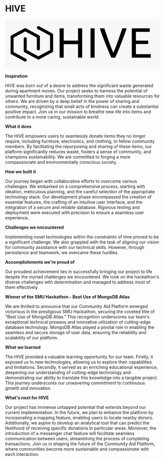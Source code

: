 # HIVE

![HIVE](data/HIVE.jpg)

**Inspiration**

HIVE was born out of a desire to address the significant waste generated during apartment moves. Our project seeks to harness the potential of unwanted furniture and items, transforming them into valuable resources for others. We are driven by a deep belief in the power of sharing and community, recognizing that small acts of kindness can create a substantial positive impact. Join us in our mission to breathe new life into items and contribute to a more caring, sustainable world.

**What it does**

The HIVE empowers users to seamlessly donate items they no longer require, including furniture, electronics, and clothing, to fellow community members. By facilitating the repurposing and sharing of these items, our platform significantly reduces waste, fosters a sense of community, and champions sustainability. We are committed to forging a more compassionate and environmentally conscious society.

**How we built it**

Our journey began with collaborative efforts to overcome various challenges. We embarked on a comprehensive process, starting with ideation, meticulous planning, and the careful selection of the appropriate technology stack. Our development phase encompassed the creation of essential features, the crafting of an intuitive user interface, and the integration of a secure and reliable database. Rigorous testing and deployment were executed with precision to ensure a seamless user experience.

**Challenges we encountered**

Implementing novel technologies within the constraints of time proved to be a significant challenge. We also grappled with the task of aligning our vision for community assistance with our technical skills. However, through persistence and teamwork, we overcame these hurdles.

**Accomplishments we're proud of**

Our proudest achievement lies in successfully bringing our project to life despite the myriad challenges we encountered. We took on the hackathon's diverse challenges with determination and managed to address most of them effectively.

**Winner of the SMU Hackathon - Best Use of MongoDB Atlas**

We are thrilled to announce that our Community Aid Platform emerged victorious in the prestigious SMU Hackathon, securing the coveted title of "Best Use of MongoDB Atlas." This recognition underscores our team's exceptional technical prowess and innovative utilization of cutting-edge database technology. MongoDB Atlas played a pivotal role in enabling the seamless and secure storage of user data, ensuring the reliability and scalability of our platform.

**What we learned**

The HIVE provided a valuable learning opportunity for our team. Firstly, it exposed us to new technologies, allowing us to explore their capabilities and limitations. Secondly, it served as an enriching educational experience, deepening our understanding of cutting-edge technology and demonstrating our ability to translate this knowledge into a tangible project. This journey underscores our unwavering commitment to continuous growth and innovation.

**What's next for HIVE**

Our project has immense untapped potential that extends beyond our current implementation. In the future, we plan to enhance the platform by incorporating a mapping feature, enabling users to locate nearby donors. Additionally, we aspire to develop an analytical tool that can predict the likelihood of receiving specific donations in particular areas. Moreover, the introduction of a messenger chat feature will facilitate seamless communication between users, streamlining the process of completing transactions. Join us in shaping the future of the Community Aid Platform, where communities become more sustainable and compassionate with each interaction.
